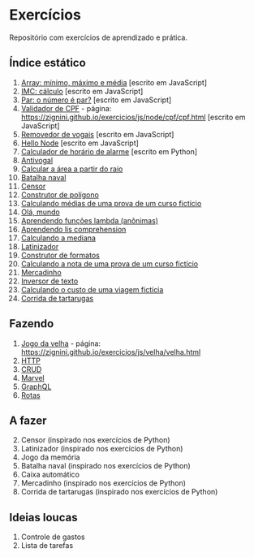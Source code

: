 # Exercícios 

Repositório com exercícios de aprendizado e prática. 

## Índice estático 

1. [Array: mínimo, máximo e média](js/array.js) [escrito em JavaScript]
1. [IMC: cálculo](js/IMC.js) [escrito em JavaScript]
1. [Par: o número é par?](js/par.js) [escrito em JavaScript]
1. [Validador de CPF](js/node/cpf/cpf.html) - página: https://zignini.github.io/exercicios/js/node/cpf/cpf.html [escrito em JavaScript]
1. [Removedor de vogais](js/devoweler.js) [escrito em JavaScript]
2. [Hello Node](js/Node/hello-node/app.js) [escrito em JavaScript]
3. [Calculador de horário de alarme](python/alarm.py) [escrito em Python]
4. [Antivogal](python/anti_vowel.py)
5. [Calcular a área a partir do raio]([python/area_from_radius.py)
6. [Batalha naval](python/battleship.py)
7. [Censor](python/censor.py)
8. [Construtor de polígono](python/custom_polygon.py)
9. [Calculando médias de uma prova de um curso fictício](python/exam_statistics.py)
10. [Olá, mundo](python/helloworld.py)
11. [Aprendendo funções lambda (anônimas)](python/lambda_functions.py)
12. [Aprendendo lis comprehension](python/list_comprehension.py)
13. [Calculando a mediana](python/median.py)
14. [Latinizador](python/pyg_latin.py)
15. [Construtor de formatos](python/shapes.py)
16. [Calculando a nota de uma prova de um curso fictício](python/students.py)
17. [Mercadinho](python/supermarket.py)
18. [Inversor de texto](python/text_reverse.py)
19. [Calculando o custo de uma viagem fictícia](python/trip_cost.py)
20. [Corrida de tartarugas](python/turtle_race.py)

## Fazendo 
1. [Jogo da velha](js/velha/velha.js) - página: https://zignini.github.io/exercicios/js/velha/velha.html
2. [HTTP](js/Node/HTTP/app.js)
3. [CRUD](js/Node/CRUD/CRUD.js) 
4. [Marvel](js/Node/Marvel/index.js)
5. [GraphQL](js/Node/GraphQL/src/main.js) 
6. [Rotas](js/Node/routes/src/app.js)

## A fazer 
2. Censor (inspirado nos exercícios de Python)
3. Latinizador (inspirado nos exercícios de Python)
4. Jogo da memória
5. Batalha naval (inspirado nos exercícios de Python)
6. Caixa automático
7. Mercadinho (inspirado nos exercícios de Python)
8. Corrida de tartarugas (inspirado nos exercícios de Python)

## Ideias loucas 
1. Controle de gastos 
1. Lista de tarefas
